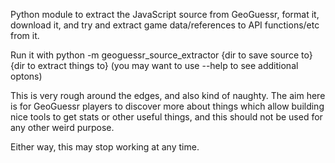 Python module to extract the JavaScript source from GeoGuessr, format it, download it, and try and extract game data/references to API functions/etc from it.

Run it with python -m geoguessr_source_extractor {dir to save source to} {dir to extract things to} (you may want to use --help to see additional optons)

This is very rough around the edges, and also kind of naughty. The aim here is for GeoGuessr players to discover more about things which allow building nice tools to get stats or other useful things, and this should not be used for any other weird purpose.

Either way, this may stop working at any time.